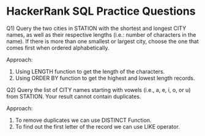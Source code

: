 # HackerRank SQL Practice Questions

Q1) Query the two cities in STATION with the shortest and longest CITY names, as well as their respective lengths (i.e.: number of characters in the name). If there is more than one smallest or largest city, choose the one that comes first when ordered alphabetically.

Approach:
1. Using LENGTH function to get the length of the characters.
2. Using ORDER BY function to get the highest and lowest length records.

Q2) Query the list of CITY names starting with vowels (i.e., a, e, i, o, or u) from STATION. Your result cannot contain duplicates.

Approach:
1. To remove duplicates we can use DISTINCT Function.
2. To find out the first letter of the record we can use LIKE operator.

